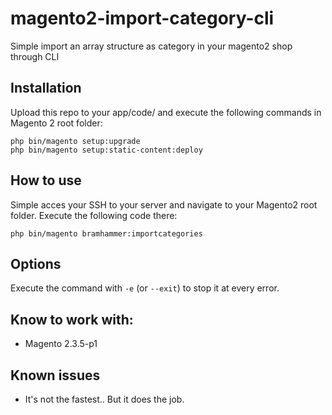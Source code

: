 # magento2-import-category-cli
Simple import an array structure as category in your magento2 shop through CLI

## Installation

Upload this repo to your app/code/ and execute the following commands in Magento 2 root folder:

```
php bin/magento setup:upgrade
php bin/magento setup:static-content:deploy
```

## How to use

Simple acces your SSH to your server and navigate to your Magento2 root folder.
Execute the following code there:

```
php bin/magento bramhammer:importcategories
```

## Options

Execute the command with `-e` (or `--exit`) to stop it at every error.

## Know to work with:

- Magento 2.3.5-p1

## Known issues

- It's not the fastest.. But it does the job.
